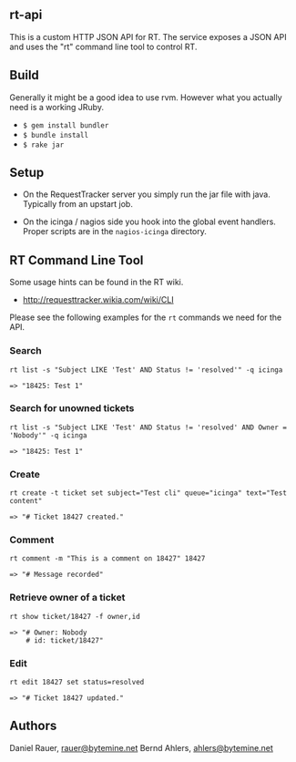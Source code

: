rt-api
------

This is a custom HTTP JSON API for RT. The service exposes a JSON API and
uses the "rt" command line tool to control RT.

## Build

Generally it might be a good idea to use rvm.
However what you actually need is a working JRuby.

* `$ gem install bundler`
* `$ bundle install`
* `$ rake jar`

## Setup 

* On the RequestTracker server you simply run the jar file with java. Typically from an upstart job.

* On the icinga / nagios side you hook into the global event handlers. Proper scripts are in the `nagios-icinga` directory.


## RT Command Line Tool

Some usage hints can be found in the RT wiki.

* http://requesttracker.wikia.com/wiki/CLI

Please see the following examples for the `rt` commands we need for the API.

### Search

```shell
rt list -s "Subject LIKE 'Test' AND Status != 'resolved'" -q icinga

=> "18425: Test 1"
```

### Search for unowned tickets

```shell
rt list -s "Subject LIKE 'Test' AND Status != 'resolved' AND Owner = 'Nobody'" -q icinga

=> "18425: Test 1"
```

### Create

```shell
rt create -t ticket set subject="Test cli" queue="icinga" text="Test content"

=> "# Ticket 18427 created."
```

### Comment

```shell
rt comment -m "This is a comment on 18427" 18427

=> "# Message recorded"
```

### Retrieve owner of a ticket

```shell
rt show ticket/18427 -f owner,id

=> "# Owner: Nobody
    # id: ticket/18427"
```

### Edit

```shell
rt edit 18427 set status=resolved

=> "# Ticket 18427 updated."
```

## Authors

Daniel Rauer, <rauer@bytemine.net>
Bernd Ahlers, <ahlers@bytemine.net>

